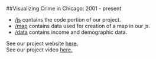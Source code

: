 ##Visualizing Crime in Chicago: 2001 - present

- [/js](https://github.com/userfog/cs171-pr-city-scape/tree/master/js) contains the code portion of our project.
- [/map](https://github.com/userfog/cs171-pr-city-scape/tree/master/map) contains data used for creation of a map in our js.
- [/data](https://github.com/userfog/cs171-pr-city-scape/tree/master/data) contains income and demographic data.

See our project website [here.](www.chicagocrime.info)
<br>
See our project video [here.](https://www.youtube.com/watch?v=2P_vJLNJPs0)
